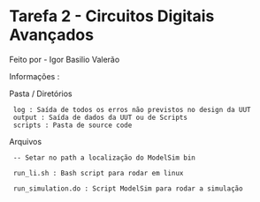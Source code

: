 
# Tarefa 2 - Circuitos Digitais Avançados

Feito por - Igor Basilio Valerão

Informações :

  Pasta / Diretórios

     log : Saída de todos os erros não previstos no design da UUT
     output : Saída de dados da UUT ou de Scripts
     scripts : Pasta de source code
     
  Arquivos

     -- Setar no path a localização do ModelSim bin

     run_li.sh : Bash script para rodar em linux

     run_simulation.do : Script ModelSim para rodar a simulação

